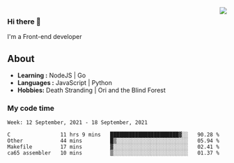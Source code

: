 <img align='right' src="https://github-readme-stats.vercel.app/api?username=strugglebak&show_icons=true">

### Hi there 👋

I'm a Front-end developer

## About

-  **Learning :** NodeJS | Go
-  **Languages :** JavaScript | Python
-  **Hobbies:** Death Stranding | Ori and the Blind Forest

### My code time

<!--START_SECTION:waka-->
```text
Week: 12 September, 2021 - 18 September, 2021

C                11 hrs 9 mins   ██████████████████████▓░░   90.28 % 
Other            44 mins         █▒░░░░░░░░░░░░░░░░░░░░░░░   05.94 % 
Makefile         17 mins         ▓░░░░░░░░░░░░░░░░░░░░░░░░   02.41 % 
ca65 assembler   10 mins         ▒░░░░░░░░░░░░░░░░░░░░░░░░   01.37 % 
```
<!--END_SECTION:waka-->
